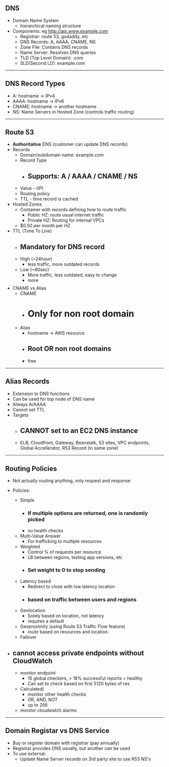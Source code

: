 ## DNS
- Domain Name System
  - hierarchical naming structure
- Components: eg http://api.www.example.com
  - Registrar: route 53, godaddy, etc
  - DNS Records: A, AAAA, CNAME, NS
  - Zone File: Contains DNS records
  - Name Server: Resolves DNS queries
  - TLD (Top Level Domain): .com
  - SLD(Second LD): example.com

---

## DNS Record Types
- A: hostname -> IPv4
- AAAA: hostname -> IPv6
- CNAME: hostname -> another hostname
- NS: Name Servers in Hosted Zone (controls traffic routing)

---

## Route 53
- **Authoritative** DNS (customer can update DNS records)
- Records
  - Domain/subdomain name: example.com
  - Record Type
    - ## Supports: A / AAAA / CNAME / NS
  - Value - (IP)
  - Routing policy
  - TTL - time record is cached
- Hosted Zones
  - Container with records defining how to route traffic
    - Public HZ: route usual internet traffic
    - Private HZ: Routing for internal VPCs
  - $0.50 per month per HZ
- TTL (Time To Live)
  - ## Mandatory for DNS record
  - High (~24hour)
    - less traffic, more outdated records
  - Low (~60sec)
    - More traffic, less outdated, easy to change
    - more $$$$
- CNAME vs Alias
  - CNAME
    - # Only for non root domain
  - Alias
    - hostname -> AWS resource
    - ## Root OR non root domains
    - free

---

## Alias Records
- Extension to DNS functions
- Can be used for top node of DNS name
- Always A/AAAA
- Cannot set TTL
- Targets
  - ## CANNOT set to an EC2 DNS instance
  - ELB, Cloudfront, Gateway, Beanstalk, S3 sites, VPC endpoints, Global Accellerator, R53 Record (in same zone)

---

## Routing Policies
- Not actually routing anything, only request and response
- Policies:
  - Simple
    - ### If multiple options are returned, one is randomly picked
    - no health checks
  - Multi-Value Answer
    - For trafficking to multiple resources
  - Weighted
    - Control % of requests per resource
    - LB between regions, testing app versions, etc
    - ### Set weight to 0 to stop sending
  - Latency based
    - Redirect to close with low latency location
    - ### based on traffic between users and regions
  - Geolocation
    - Solely based on location, not latency
    - requires a default
  - Geoproximity (using Route 53 Traffic Flow feature)
    - route based on resources and location
  - Failover

- ## cannot access private endpoints without CloudWatch
  - monitor endpoint
    - 15 global checkers, > 18% successful reports = healthy
    - Can set to check based on first 5120 bytes of res
  - Calculated) 
    - monitor other health checks
    - OR, AND, NOT
    - up to 256
  - monitor cloudwatch alarms

---

## Domain Registar vs DNS Service
- Buy or register domain with registrar (pay annually)
- Registrar provides DNS usually, but another can be used
- To use external:
  - Update Name Server records on 3rd party site to use R53 NS's





